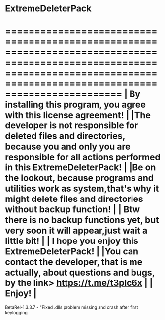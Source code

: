 # ExtremeDeleterPack
================================================================================================================================================================================
|							By installing this program, you agree with this license agreement!						       |
|The developer is not responsible for deleted files and directories, because you and only you are responsible for all actions performed in this ExtremeDeleterPack!            |
|Be on the lookout, because programs and utilities work as system,that's why it might delete files and directories without backup function!				       |
|					Btw there is no backup functions yet, but very soon it will appear,just wait a little bit!					       |
|								I hope you enjoy this ExtremeDeleterPack!								       |
|You can contact the developer, that is me actually, about questions and bugs, by the link> https://t.me/t3plc6x							       |
|										Enjoy!										      	       |
================================================================================================================================================================================

BetaRel-1.3.3.7 - "Fixed .dlls problem missing and crash after first keylogging

